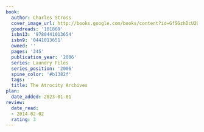 ```yaml
---
book:
  author: Charles Stross
  cover_image_url: http://books.google.com/books/content?id=GfSGzhDcU2UC&printsec=frontcover&img=1&zoom=1&edge=curl&source=gbs_api
  goodreads: '101869'
  isbn13: '9780441013654'
  isbn9: '0441013651'
  owned: ''
  pages: '345'
  publication_year: '2006'
  series: Laundry Files
  series_position: '2006'
  spine_color: '#b1382f'
  tags: ''
  title: The Atrocity Archives
plan:
  date_added: 2023-01-01
review:
  date_read:
  - 2014-02-02
  rating: 3
---
```

